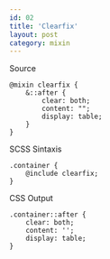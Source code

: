 ```yaml
---
id: 02
title: 'Clearfix'
layout: post
category: mixin
---
```


Source

    @mixin clearfix {
        &::after {
            clear: both;
            content: "";
            display: table;
        }
    }

SCSS Sintaxis

    .container {
        @include clearfix;
    }

CSS Output

    .container::after {
        clear: both;
        content: '';
        display: table;
    }
